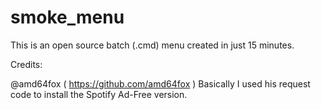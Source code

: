 # smoke_menu
This is an open source batch (.cmd) menu created in just 15 minutes.

Credits:

@amd64fox ( https://github.com/amd64fox ) Basically I used his request code to install the Spotify Ad-Free version.
